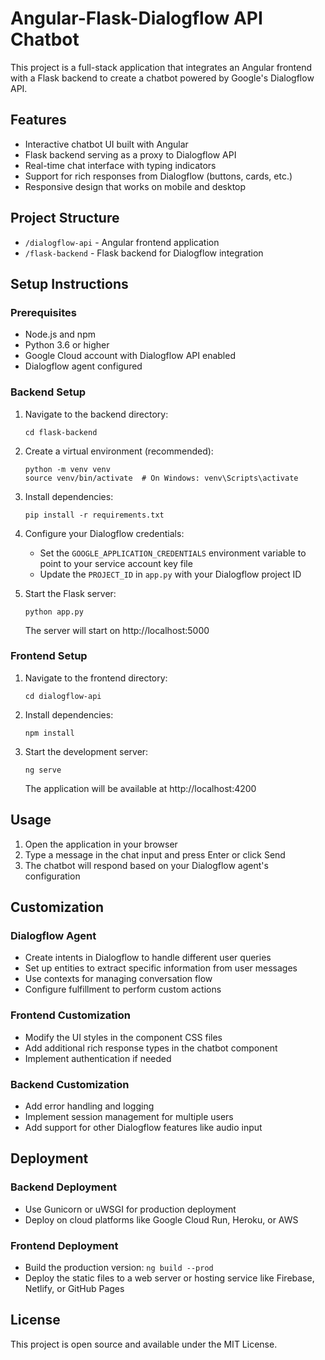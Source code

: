 # Angular-Flask-Dialogflow API Chatbot

This project is a full-stack application that integrates an Angular frontend with a Flask backend to create a chatbot powered by Google's Dialogflow API.

## Features

- Interactive chatbot UI built with Angular
- Flask backend serving as a proxy to Dialogflow API
- Real-time chat interface with typing indicators
- Support for rich responses from Dialogflow (buttons, cards, etc.)
- Responsive design that works on mobile and desktop

## Project Structure

- `/dialogflow-api` - Angular frontend application
- `/flask-backend` - Flask backend for Dialogflow integration

## Setup Instructions

### Prerequisites

- Node.js and npm
- Python 3.6 or higher
- Google Cloud account with Dialogflow API enabled
- Dialogflow agent configured

### Backend Setup

1. Navigate to the backend directory:
   ```
   cd flask-backend
   ```

2. Create a virtual environment (recommended):
   ```
   python -m venv venv
   source venv/bin/activate  # On Windows: venv\Scripts\activate
   ```

3. Install dependencies:
   ```
   pip install -r requirements.txt
   ```

4. Configure your Dialogflow credentials:
   - Set the `GOOGLE_APPLICATION_CREDENTIALS` environment variable to point to your service account key file
   - Update the `PROJECT_ID` in `app.py` with your Dialogflow project ID

5. Start the Flask server:
   ```
   python app.py
   ```
   The server will start on http://localhost:5000

### Frontend Setup

1. Navigate to the frontend directory:
   ```
   cd dialogflow-api
   ```

2. Install dependencies:
   ```
   npm install
   ```

3. Start the development server:
   ```
   ng serve
   ```
   The application will be available at http://localhost:4200

## Usage

1. Open the application in your browser
2. Type a message in the chat input and press Enter or click Send
3. The chatbot will respond based on your Dialogflow agent's configuration

## Customization

### Dialogflow Agent

- Create intents in Dialogflow to handle different user queries
- Set up entities to extract specific information from user messages
- Use contexts for managing conversation flow
- Configure fulfillment to perform custom actions

### Frontend Customization

- Modify the UI styles in the component CSS files
- Add additional rich response types in the chatbot component
- Implement authentication if needed

### Backend Customization

- Add error handling and logging
- Implement session management for multiple users
- Add support for other Dialogflow features like audio input

## Deployment

### Backend Deployment

- Use Gunicorn or uWSGI for production deployment
- Deploy on cloud platforms like Google Cloud Run, Heroku, or AWS

### Frontend Deployment

- Build the production version: `ng build --prod`
- Deploy the static files to a web server or hosting service like Firebase, Netlify, or GitHub Pages

## License

This project is open source and available under the MIT License.

